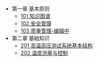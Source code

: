<!-- docs/_sidebar.md -->
* 第一章 基本原则
  * [101 知识图谱](ch1/101知识图谱.md)
  * [102 安全管理](ch1/102安全管理.md)
  * [103 质量管理-编辑中](ch1/103质量管理.md)
* 第二章 基础知识
  * [201 高温高压测试系统基本结构](ch2/201高温高压测试系统基本结构.md)
  * [202 温度测量与控制](ch2/202温度测量与控制系统.md)